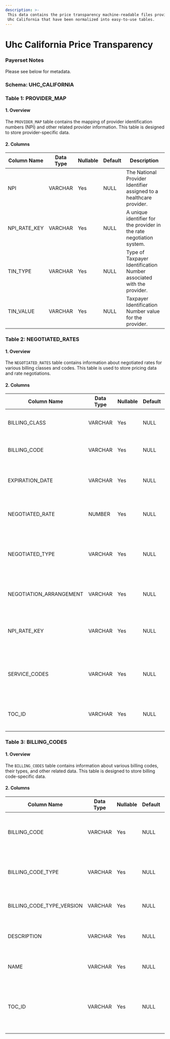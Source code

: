 ```yaml
---
description: >-
 This data contains the price transparency machine-readable files provided by
 Uhc California that have been normalized into easy-to-use tables.
---
```


# Uhc California Price Transparency

### Payerset Notes

Please see below for metadata.

### Schema: UHC_CALIFORNIA

### Table 1: PROVIDER\_MAP

#### 1. Overview

The `PROVIDER_MAP` table contains the mapping of provider identification numbers (NPI) and other related provider information. This table is designed to store provider-specific data.

#### 2. Columns

| Column Name     | Data Type | Nullable | Default | Description                             |
| ------------------- | --------- | -------- | ------- | -------------------------------------------------------------------- |
| NPI         | VARCHAR  | Yes   | NULL  | The National Provider Identifier assigned to a healthcare provider. |
| NPI\_RATE\_KEY | VARCHAR  | Yes   | NULL  | A unique identifier for the provider in the rate negotiation system. |
| TIN\_TYPE      | VARCHAR  | Yes   | NULL  | Type of Taxpayer Identification Number associated with the provider. |
| TIN\_VALUE     | VARCHAR  | Yes   | NULL  | Taxpayer Identification Number value for the provider.        |

### Table 2: NEGOTIATED\_RATES

#### 1. Overview

The `NEGOTIATED_RATES` table contains information about negotiated rates for various billing classes and codes. This table is used to store pricing data and rate negotiations.

#### 2. Columns

| Column Name       | Data Type | Nullable | Default | Description                             |
| ------------------------ | --------- | -------- | ------- | -------------------------------------------------------------------- |
| BILLING\_CLASS      | VARCHAR  | Yes   | NULL  | The class or category of the billing code.              |
| BILLING\_CODE      | VARCHAR  | Yes   | NULL  | A unique identifier for the specific billing code.          |
| EXPIRATION\_DATE     | VARCHAR  | Yes   | NULL  | The expiration date of the negotiated rate.             |
| NEGOTIATED\_RATE     | NUMBER  | Yes   | NULL  | The negotiated rate for the specified billing code.         |
| NEGOTIATED\_TYPE     | VARCHAR  | Yes   | NULL  | The type of the negotiated rate (e.g., fixed, percentage, etc.).   |
| NEGOTIATION\_ARRANGEMENT | VARCHAR  | Yes   | NULL  | The arrangement for the negotiated rate.               |
| NPI\_RATE\_KEY   | VARCHAR  | Yes   | NULL  | A unique identifier for the provider in the rate negotiation system. |
| SERVICE\_CODES           | VARCHAR   | Yes      | NULL    | The associated service codes for the negotiated rate.                |
| TOC\_ID           | VARCHAR   | Yes      | NULL    | Links to the Reporting Plan ID in the table of contents.             |

### Table 3: BILLING\_CODES

#### 1. Overview

The `BILLING_CODES` table contains information about various billing codes, their types, and other related data. This table is designed to store billing code-specific data.

#### 2. Columns

| Column Name         | Data Type | Nullable | Default | Description                                 |
| ---------------------------- | --------- | -------- | ------- | --------------------------------------------------------------------------- |
| BILLING\_CODE        | VARCHAR  | Yes   | NULL  | A unique identifier for the specific billing code.             |
| BILLING\_CODE\_TYPE     | VARCHAR  | Yes   | NULL  | The type or standard of the billing code (e.g., ICD-10, CPT, etc.).     |
| BILLING\_CODE\_TYPE\_VERSION | VARCHAR  | Yes   | NULL  | The version of the billing code type.                    |
| DESCRIPTION         | VARCHAR  | Yes   | NULL  | A description of the billing code.                     |
| NAME             | VARCHAR  | Yes   | NULL  | The name or title of the billing code.                   |
| TOC\_ID           | VARCHAR  | Yes   | NULL  | The unique identifier for the table of contents entry for the billing code. |
